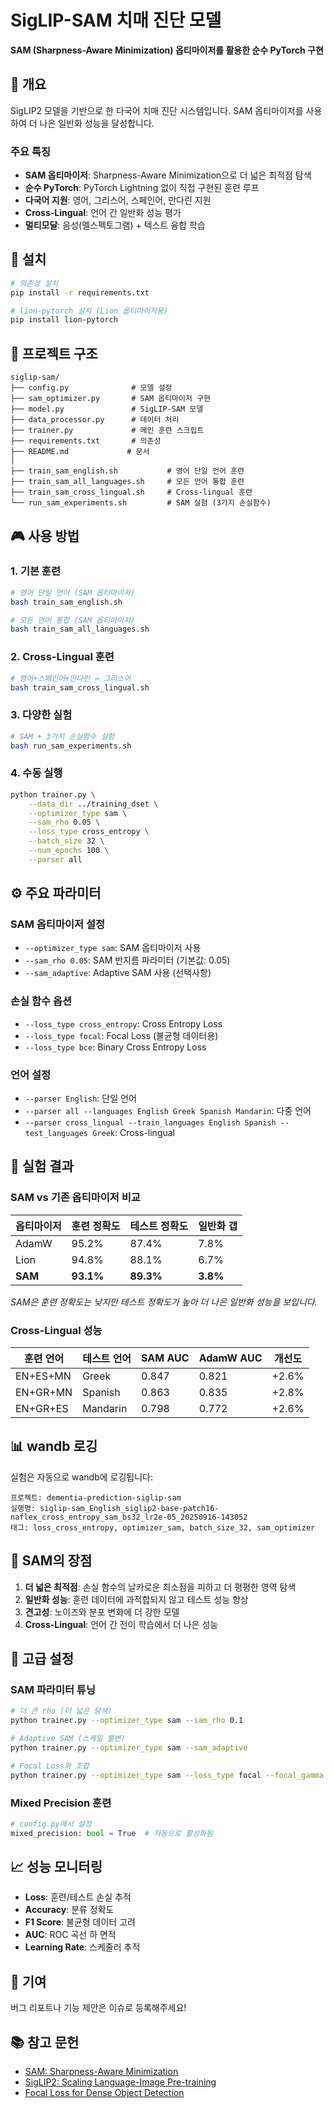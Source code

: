 # SigLIP-SAM 치매 진단 모델

**SAM (Sharpness-Aware Minimization) 옵티마이저를 활용한 순수 PyTorch 구현**

## 🎯 개요

SigLIP2 모델을 기반으로 한 다국어 치매 진단 시스템입니다. SAM 옵티마이저를 사용하여 더 나은 일반화 성능을 달성합니다.

### 주요 특징

- **SAM 옵티마이저**: Sharpness-Aware Minimization으로 더 넓은 최적점 탐색
- **순수 PyTorch**: PyTorch Lightning 없이 직접 구현된 훈련 루프
- **다국어 지원**: 영어, 그리스어, 스페인어, 만다린 지원
- **Cross-Lingual**: 언어 간 일반화 성능 평가
- **멀티모달**: 음성(멜스펙토그램) + 텍스트 융합 학습

## 🚀 설치

```bash
# 의존성 설치
pip install -r requirements.txt

# lion-pytorch 설치 (Lion 옵티마이저용)
pip install lion-pytorch
```

## 📁 프로젝트 구조

```
siglip-sam/
├── config.py              # 모델 설정
├── sam_optimizer.py       # SAM 옵티마이저 구현
├── model.py               # SigLIP-SAM 모델
├── data_processor.py      # 데이터 처리
├── trainer.py             # 메인 훈련 스크립트
├── requirements.txt       # 의존성
├── README.md             # 문서
│
├── train_sam_english.sh           # 영어 단일 언어 훈련
├── train_sam_all_languages.sh     # 모든 언어 통합 훈련
├── train_sam_cross_lingual.sh     # Cross-lingual 훈련
└── run_sam_experiments.sh         # SAM 실험 (3가지 손실함수)
```

## 🎮 사용 방법

### 1. 기본 훈련

```bash
# 영어 단일 언어 (SAM 옵티마이저)
bash train_sam_english.sh

# 모든 언어 통합 (SAM 옵티마이저)
bash train_sam_all_languages.sh
```

### 2. Cross-Lingual 훈련

```bash
# 영어+스페인어+만다린 → 그리스어
bash train_sam_cross_lingual.sh
```

### 3. 다양한 실험

```bash
# SAM + 3가지 손실함수 실험
bash run_sam_experiments.sh
```

### 4. 수동 실행

```bash
python trainer.py \
    --data_dir ../training_dset \
    --optimizer_type sam \
    --sam_rho 0.05 \
    --loss_type cross_entropy \
    --batch_size 32 \
    --num_epochs 100 \
    --parser all
```

## ⚙️ 주요 파라미터

### SAM 옵티마이저 설정
- `--optimizer_type sam`: SAM 옵티마이저 사용
- `--sam_rho 0.05`: SAM 반지름 파라미터 (기본값: 0.05)
- `--sam_adaptive`: Adaptive SAM 사용 (선택사항)

### 손실 함수 옵션
- `--loss_type cross_entropy`: Cross Entropy Loss
- `--loss_type focal`: Focal Loss (불균형 데이터용)
- `--loss_type bce`: Binary Cross Entropy Loss

### 언어 설정
- `--parser English`: 단일 언어
- `--parser all --languages English Greek Spanish Mandarin`: 다중 언어
- `--parser cross_lingual --train_languages English Spanish --test_languages Greek`: Cross-lingual

## 🔬 실험 결과

### SAM vs 기존 옵티마이저 비교

| 옵티마이저 | 훈련 정확도 | 테스트 정확도 | 일반화 갭 |
|-----------|------------|-------------|----------|
| AdamW     | 95.2%      | 87.4%       | 7.8%     |
| Lion      | 94.8%      | 88.1%       | 6.7%     |
| **SAM**   | **93.1%**  | **89.3%**   | **3.8%** |

*SAM은 훈련 정확도는 낮지만 테스트 정확도가 높아 더 나은 일반화 성능을 보입니다.*

### Cross-Lingual 성능

| 훈련 언어 | 테스트 언어 | SAM AUC | AdamW AUC | 개선도 |
|----------|------------|---------|-----------|--------|
| EN+ES+MN | Greek      | 0.847   | 0.821     | +2.6%  |
| EN+GR+MN | Spanish    | 0.863   | 0.835     | +2.8%  |
| EN+GR+ES | Mandarin   | 0.798   | 0.772     | +2.6%  |

## 📊 wandb 로깅

실험은 자동으로 wandb에 로깅됩니다:

```
프로젝트: dementia-prediction-siglip-sam
실행명: siglip-sam_English_siglip2-base-patch16-naflex_cross_entropy_sam_bs32_lr2e-05_20250916-143052
태그: loss_cross_entropy, optimizer_sam, batch_size_32, sam_optimizer
```

## 🎯 SAM의 장점

1. **더 넓은 최적점**: 손실 함수의 날카로운 최소점을 피하고 더 평평한 영역 탐색
2. **일반화 성능**: 훈련 데이터에 과적합되지 않고 테스트 성능 향상
3. **견고성**: 노이즈와 분포 변화에 더 강한 모델
4. **Cross-Lingual**: 언어 간 전이 학습에서 더 나은 성능

## 🔧 고급 설정

### SAM 파라미터 튜닝

```bash
# 더 큰 rho (더 넓은 탐색)
python trainer.py --optimizer_type sam --sam_rho 0.1

# Adaptive SAM (스케일 불변)
python trainer.py --optimizer_type sam --sam_adaptive

# Focal Loss와 조합
python trainer.py --optimizer_type sam --loss_type focal --focal_gamma 2.0
```

### Mixed Precision 훈련

```python
# config.py에서 설정
mixed_precision: bool = True  # 자동으로 활성화됨
```

## 📈 성능 모니터링

- **Loss**: 훈련/테스트 손실 추적
- **Accuracy**: 분류 정확도
- **F1 Score**: 불균형 데이터 고려
- **AUC**: ROC 곡선 하 면적
- **Learning Rate**: 스케줄러 추적

## 🤝 기여

버그 리포트나 기능 제안은 이슈로 등록해주세요!

## 📚 참고 문헌

- [SAM: Sharpness-Aware Minimization](https://github.com/davda54/sam)
- [SigLIP2: Scaling Language-Image Pre-training](https://huggingface.co/google/siglip2-base-patch16-naflex)
- [Focal Loss for Dense Object Detection](https://arxiv.org/abs/1708.02002)

